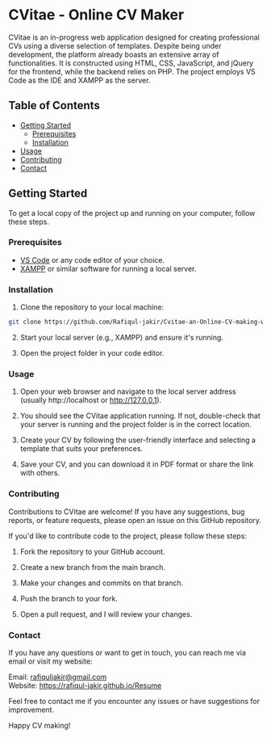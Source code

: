 # CVitae - Online CV Maker

CVitae is an in-progress web application designed for creating professional CVs using a diverse selection of templates. Despite being under development, the platform already boasts an extensive array of functionalities. It is constructed using HTML, CSS, JavaScript, and jQuery for the frontend, while the backend relies on PHP. The project employs VS Code as the IDE and XAMPP as the server.


## Table of Contents

- [Getting Started](#getting-started)
  - [Prerequisites](#prerequisites)
  - [Installation](#installation)
- [Usage](#usage)
- [Contributing](#contributing)
- [Contact](#contact)

## Getting Started

To get a local copy of the project up and running on your computer, follow these steps.

### Prerequisites

- [VS Code](https://code.visualstudio.com/) or any code editor of your choice.
- [XAMPP](https://www.apachefriends.org/) or similar software for running a local server.

### Installation

1. Clone the repository to your local machine:

```bash 
git clone https://github.com/Rafiqul-jakir/Cvitae-an-Online-CV-making-website.git
  ```
2. Start your local server (e.g., XAMPP) and ensure it's running.

3. Open the project folder in your code editor.
### Usage

1. Open your web browser and navigate to the local server address (usually http://localhost or http://127.0.0.1).

2. You should see the CVitae application running. If not, double-check that your server is running and the project folder is in the correct location.

3. Create your CV by following the user-friendly interface and selecting a template that suits your preferences.

4. Save your CV, and you can download it in PDF format or share the link with others.
### Contributing

Contributions to CVitae are welcome! If you have any suggestions, bug reports, or feature requests, please open an issue on this GitHub repository.

If you'd like to contribute code to the project, please follow these steps:

  1. Fork the repository to your GitHub account.

  2. Create a new branch from the main branch.

  3. Make your changes and commits on that branch.

  4. Push the branch to your fork.

  5. Open a pull request, and I will review your changes.

### Contact

If you have any questions or want to get in touch, you can reach me via email or visit my website:

  Email: rafiquljakir@gmail.com <br>
  Website: https://rafiqul-jakir.github.io/Resume

Feel free to contact me if you encounter any issues or have suggestions for improvement.

Happy CV making!

